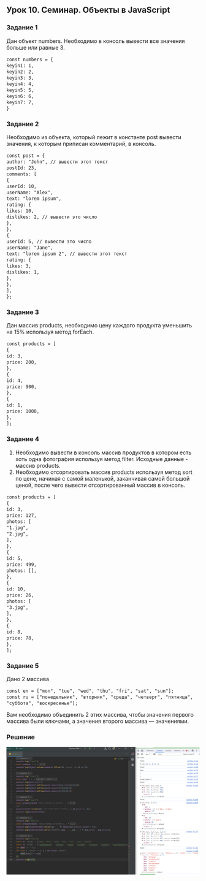 ## Урок 10. Семинар. Объекты в JavaScript

### Задание 1
Дан объект numbers. Необходимо в консоль вывести все значения больше или равные 3.
```agsl
const numbers = {
keyin1: 1,
keyin2: 2,
keyin3: 3,
keyin4: 4,
keyin5: 5,
keyin6: 6,
keyin7: 7,
}
```

### Задание 2
Необходимо из объекта, который лежит в константе post вывести значения, к которым приписан комментарий, в консоль.
```agsl
const post = {
author: "John", // вывести этот текст
postId: 23,
comments: [
{
userId: 10,
userName: "Alex",
text: "lorem ipsum",
rating: {
likes: 10,
dislikes: 2, // вывести это число
},
},
{
userId: 5, // вывести это число
userName: "Jane",
text: "lorem ipsum 2", // вывести этот текст
rating: {
likes: 3,
dislikes: 1,
},
},
],
};
```

### Задание 3
Дан массив products, необходимо цену каждого продукта уменьшить на 15% используя метод forEach.
```agsl
const products = [
{
id: 3,
price: 200,
},
{
id: 4,
price: 900,
},
{
id: 1,
price: 1000,
},
];
```

### Задание 4
1. Необходимо вывести в консоль массив продуктов в котором есть хоть одна фотография используя метод filter. Исходные данные - массив products.
2. Необходимо отсортировать массив products используя метод sort по цене, начиная с самой маленькой, заканчивая самой большой ценой, после чего вывести отсортированный массив в консоль.
```agsl
const products = [
{
id: 3,
price: 127,
photos: [
"1.jpg",
"2.jpg",
],
},
{
id: 5,
price: 499,
photos: [],
},
{
id: 10,
price: 26,
photos: [
"3.jpg",
],
},
{
id: 8,
price: 78,
},
];
```

### Задание 5
Дано 2 массива
```agsl
const en = ["mon", "tue", "wed", "thu", "fri", "sat", "sun"];
const ru = ["понедельник", "вторник", "среда", "четверг", "пятница", "суббота", "воскресенье"];
```
Вам необходимо объединить 2 этих массива, чтобы значения первого массива были ключами, а значения второго массива — значениями.


### Решение
![](img/task.png)